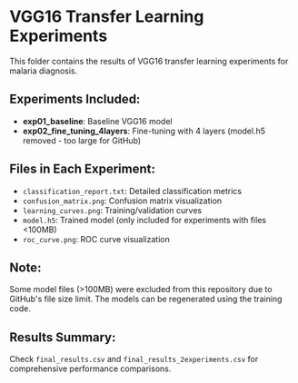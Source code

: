 # VGG16 Transfer Learning Experiments

This folder contains the results of VGG16 transfer learning experiments for malaria diagnosis.

## Experiments Included:
- **exp01_baseline**: Baseline VGG16 model
- **exp02_fine_tuning_4layers**: Fine-tuning with 4 layers (model.h5 removed - too large for GitHub)

## Files in Each Experiment:
- `classification_report.txt`: Detailed classification metrics
- `confusion_matrix.png`: Confusion matrix visualization
- `learning_curves.png`: Training/validation curves
- `model.h5`: Trained model (only included for experiments with files <100MB)
- `roc_curve.png`: ROC curve visualization

## Note:
Some model files (>100MB) were excluded from this repository due to GitHub's file size limit. The models can be regenerated using the training code.

## Results Summary:
Check `final_results.csv` and `final_results_2experiments.csv` for comprehensive performance comparisons.
